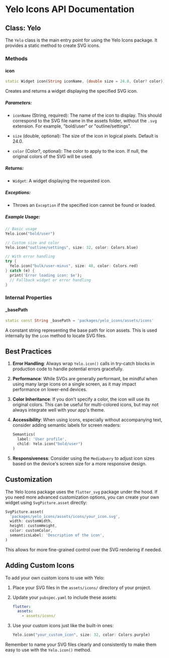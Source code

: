 # Yelo Icons API Documentation

## Class: Yelo

The `Yelo` class is the main entry point for using the Yelo Icons package. It provides a static method to create SVG icons.

### Methods

#### icon

```dart
static Widget icon(String iconName, {double size = 24.0, Color? color})
```

Creates and returns a widget displaying the specified SVG icon.

##### Parameters:

- `iconName` (String, required): The name of the icon to display. This should correspond to the SVG file name in the assets folder, without the `.svg` extension. For example, "bold/user" or "outline/settings".

- `size` (double, optional): The size of the icon in logical pixels. Default is 24.0.

- `color` (Color?, optional): The color to apply to the icon. If null, the original colors of the SVG will be used.

##### Returns:

- `Widget`: A widget displaying the requested icon.

##### Exceptions:

- Throws an `Exception` if the specified icon cannot be found or loaded.

##### Example Usage:

```dart
// Basic usage
Yelo.icon("bold/user")

// Custom size and color
Yelo.icon("outline/settings", size: 32, color: Colors.blue)

// With error handling
try {
  Yelo.icon("bulk/user-minus", size: 48, color: Colors.red)
} catch (e) {
  print('Error loading icon: $e');
  // Fallback widget or error handling
}
```

### Internal Properties

#### _basePath

```dart
static const String _basePath = 'packages/yelo_icons/assets/icons'
```

A constant string representing the base path for icon assets. This is used internally by the `icon` method to locate SVG files.

## Best Practices

1. **Error Handling**: Always wrap `Yelo.icon()` calls in try-catch blocks in production code to handle potential errors gracefully.

2. **Performance**: While SVGs are generally performant, be mindful when using many large icons on a single screen, as it may impact performance on lower-end devices.

3. **Color Inheritance**: If you don't specify a color, the icon will use its original colors. This can be useful for multi-colored icons, but may not always integrate well with your app's theme.

4. **Accessibility**: When using icons, especially without accompanying text, consider adding semantic labels for screen readers:

   ```dart
   Semantics(
     label: 'User profile',
     child: Yelo.icon("bold/user")
   )
   ```

5. **Responsiveness**: Consider using the `MediaQuery` to adjust icon sizes based on the device's screen size for a more responsive design.

## Customization

The Yelo Icons package uses the `flutter_svg` package under the hood. If you need more advanced customization options, you can create your own widget using `SvgPicture.asset` directly:

```dart
SvgPicture.asset(
  'packages/yelo_icons/assets/icons/your_icon.svg',
  width: customWidth,
  height: customHeight,
  color: customColor,
  semanticsLabel: 'Description of the icon',
)
```

This allows for more fine-grained control over the SVG rendering if needed.

## Adding Custom Icons

To add your own custom icons to use with Yelo:

1. Place your SVG files in the `assets/icons/` directory of your project.
2. Update your `pubspec.yaml` to include these assets:

   ```yaml
   flutter:
     assets:
       - assets/icons/
   ```

3. Use your custom icons just like the built-in ones:

   ```dart
   Yelo.icon("your_custom_icon", size: 32, color: Colors.purple)
   ```

Remember to name your SVG files clearly and consistently to make them easy to use with the `Yelo.icon()` method.

